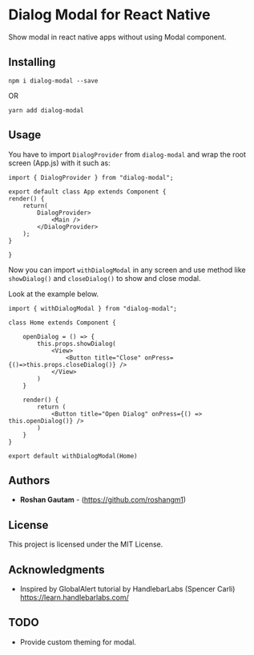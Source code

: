 # Dialog Modal for React Native

Show modal in react native apps without using Modal component.

## Installing

`npm i dialog-modal --save`

OR

`yarn add dialog-modal`

## Usage

You have to import `DialogProvider` from `dialog-modal` and wrap the root screen (App.js) with it such as:

```
import { DialogProvider } from "dialog-modal";

export default class App extends Component {
render() {
    return(
        DialogProvider>
            <Main />
        </DialogProvider>
    );
}

}
```

Now you can import `withDialogModal` in any screen and use method like `showDialog()` and `closeDialog()` to show and close modal.

Look at the example below.

```
import { withDialogModal } from "dialog-modal";

class Home extends Component {

    openDialog = () => {
        this.props.showDialog(
            <View>
                <Button title="Close" onPress={()=>this.props.closeDialog()} />
            </View>
        )
    }

    render() {
        return (
            <Button title="Open Dialog" onPress={() => this.openDialog()} />
        )
    }
}

export default withDialogModal(Home)
```

## Authors

- **Roshan Gautam** - (https://github.com/roshangm1)

## License

This project is licensed under the MIT License.

## Acknowledgments

- Inspired by GlobalAlert tutorial by HandlebarLabs (Spencer Carli)
  https://learn.handlebarlabs.com/

## TODO

- Provide custom theming for modal.
